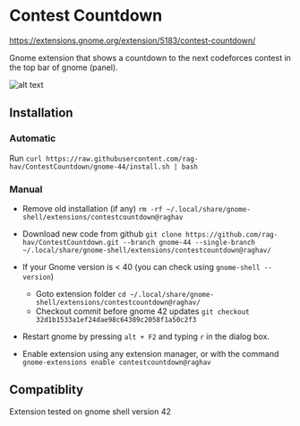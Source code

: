 # Contest Countdown

https://extensions.gnome.org/extension/5183/contest-countdown/

Gnome extension that shows a countdown to the next codeforces contest in the top bar of gnome (panel). 

![alt text](https://github.com/rag-hav/ContestCountdown/blob/master/screenshot.png?raw=true)


## Installation

### Automatic

Run 
```curl https://raw.githubusercontent.com/rag-hav/ContestCountdown/gnome-44/install.sh | bash```

### Manual
* Remove old installation (if any)
    ```rm -rf ~/.local/share/gnome-shell/extensions/contestcountdown@raghav```
    
* Download new code from github
    ```git clone https://github.com/rag-hav/ContestCountdown.git --branch gnome-44 --single-branch ~/.local/share/gnome-shell/extensions/contestcountdown@raghav/```

* If your Gnome version is < 40 (you can check using `gnome-shell --version`)
    * Goto extension folder
```cd ~/.local/share/gnome-shell/extensions/contestcountdown@raghav/```
    * Checkout commit before gnome 42 updates 
```git checkout 32d1b1533a1ef24dae98c64389c2058f1a50c2f3```

* Restart gnome by pressing `alt + F2` and typing `r` in the dialog box.

    
* Enable extension using any extension manager, or with the command
    ```gnome-extensions enable contestcountdown@raghav  ```

## Compatiblity

Extension tested on gnome shell version 42

